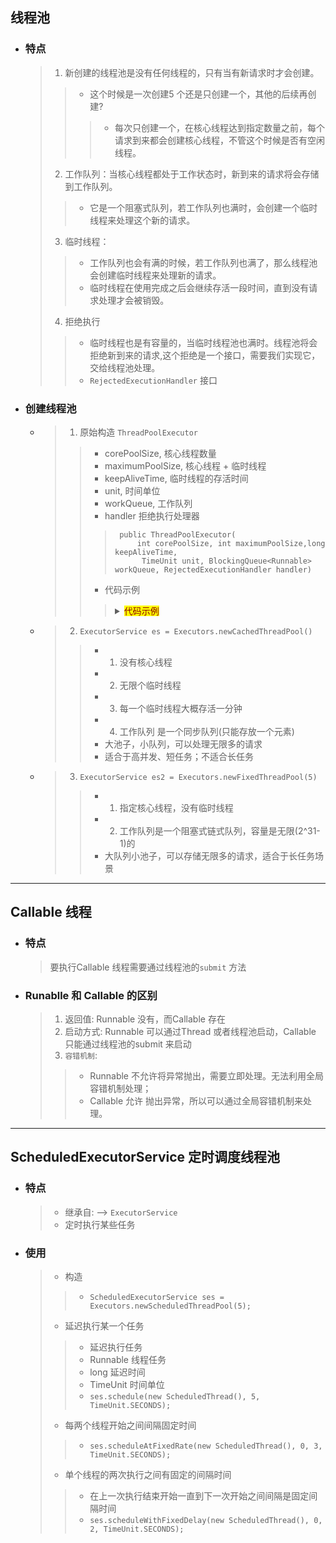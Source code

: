 

## 线程池

- ### 特点
    > 1. 新创建的线程池是没有任何线程的，只有当有新请求时才会创建。
    >> - 这个时候是一次创建5 个还是只创建一个，其他的后续再创建?
    >>> - 每次只创建一个，在核心线程达到指定数量之前，每个请求到来都会创建核心线程，不管这个时候是否有空闲线程。
    > 2. 工作队列：当核心线程都处于工作状态时，新到来的请求将会存储到工作队列。
    >> - 它是一个阻塞式队列，若工作队列也满时，会创建一个临时线程来处理这个新的请求。
    > 3. 临时线程：
    >> - 工作队列也会有满的时候，若工作队列也满了，那么线程池会创建临时线程来处理新的请求。
    >> - 临时线程在使用完成之后会继续存活一段时间，直到没有请求处理才会被销毁。
    > 4. 拒绝执行
    >> - 临时线程也是有容量的，当临时线程池也满时。线程池将会拒绝新到来的请求,这个拒绝是一个接口，需要我们实现它，交给线程池处理。
    >> -  `RejectedExecutionHandler` 接口

- ### 创建线程池
    - > 1. 原始构造 `ThreadPoolExecutor`
        >> - corePoolSize, 核心线程数量
        >> - maximumPoolSize, 核心线程 + 临时线程
        >> - keepAliveTime, 临时线程的存活时间
        >> - unit, 时间单位
        >> - workQueue, 工作队列
        >> - handler 拒绝执行处理器
        >>>      public ThreadPoolExecutor(
        >>>          int corePoolSize, int maximumPoolSize,long keepAliveTime,
        >>>           TimeUnit unit, BlockingQueue<Runnable> workQueue, RejectedExecutionHandler handler)
        >> - 代码示例
        >>> <details>
        >>> <summary><mark><font color=darkred>代码示例</font></mark></summary>
        >>> 
        >>>     private static void demo01() {
        >>>         // corePoolSize, 核心线程数量
        >>>         // maximumPoolSize, 核心线程 + 临时线程
        >>>         // keepAliveTime, 临时线程的存活时间
        >>>         // unit, 时间单位
        >>>         // workQueue, 工作队列
        >>>         // handler 拒绝执行处理器
        >>>         ExecutorService es = new ThreadPoolExecutor(
        >>>                 5, 10, 5, TimeUnit.SECONDS,
        >>>                 new ArrayBlockingQueue<Runnable>(5),
        >>>                 new RejectedExecutionHandler() {
        >>>
        >>>                     @Override
        >>>                     public void rejectedExecution(Runnable r,
        >>>                             ThreadPoolExecutor executor) {
        >>>                         System.out.println("拒绝执行线程: " + r);
        >>>                     }
        >>>                 });
        >>>         for (int i = 0; i < 18; i++) {
        >>>             es.execute(new EsDemo());
        >>>         }
        >>>     
        >>>         es.shutdown();
        >>>     }
        >>>     
        >>>     class EsDemo implements Runnable {
        >>>         @Override
        >>>         public void run() {
        >>>             System.out.println("线程任务");
        >>>         }
        >>>     }
        >>>
        >>> </details>
        >>> 

    - > 2. `ExecutorService es = Executors.newCachedThreadPool()`
        >> -  1. 没有核心线程
        >> -  2. 无限个临时线程
        >> -  3. 每一个临时线程大概存活一分钟
        >> -  4. 工作队列 是一个同步队列(只能存放一个元素)
        >> -  大池子，小队列，可以处理无限多的请求
        >> -  适合于高并发、短任务；不适合长任务
    - > 3. `ExecutorService es2 = Executors.newFixedThreadPool(5)`
        >> - 1. 指定核心线程，没有临时线程
        >> - 2. 工作队列是一个阻塞式链式队列，容量是无限(2^31-1)的
        >> - 大队列小池子，可以存储无限多的请求，适合于长任务场景

---

## Callable 线程

- ### 特点
    > 要执行Callable 线程需要通过线程池的`submit` 方法

- ### Runablle 和 Callable 的区别
    > 1. 返回值: Runnable 没有，而Callable 存在
    > 2. 启动方式: Runnable 可以通过Thread 或者线程池启动，Callable 只能通过线程池的submit 来启动
    > 3. `容错机制`: 
    >> - Runnable 不允许将异常抛出，需要立即处理。无法利用全局容错机制处理； 
    >> - Callable 允许 抛出异常，所以可以通过全局容错机制来处理。

--- 

## ScheduledExecutorService 定时调度线程池

- ### 特点
    > - 继承自: -->  `ExecutorService`
    > - 定时执行某些任务

- ### 使用
    > - 构造
    >> - `ScheduledExecutorService ses = Executors.newScheduledThreadPool(5);`
    > - 延迟执行某一个任务
    >> -  延迟执行任务
    >> -  Runnable 线程任务
    >> -  long 延迟时间
    >> -  TimeUnit 时间单位
    >> - `ses.schedule(new ScheduledThread(), 5, TimeUnit.SECONDS);`
    > - 每两个线程开始之间间隔固定时间
    >> - `ses.scheduleAtFixedRate(new ScheduledThread(), 0, 3, TimeUnit.SECONDS);`
    > - 单个线程的两次执行之间有固定的间隔时间
    >> - 在上一次执行结束开始一直到下一次开始之间间隔是固定间隔时间
    >> - `ses.scheduleWithFixedDelay(new ScheduledThread(), 0, 2, TimeUnit.SECONDS);`











